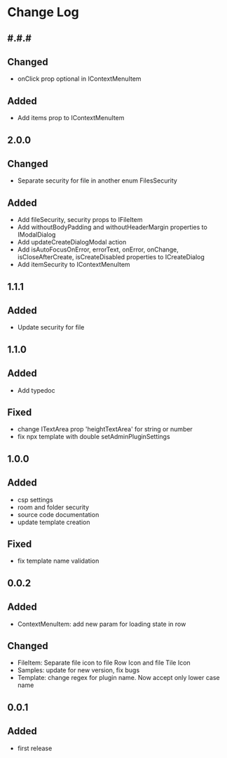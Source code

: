 # Change Log

## #.#.#

## Changed

- onClick prop optional in IContextMenuItem

## Added

- Add items prop to IContextMenuItem

## 2.0.0

## Changed

- Separate security for file in another enum FilesSecurity

## Added

- Add fileSecurity, security props to IFileItem
- Add withoutBodyPadding and withoutHeaderMargin properties to IModalDialog
- Add updateCreateDialogModal action
- Add isAutoFocusOnError, errorText, onError, onChange, isCloseAfterCreate, isCreateDisabled properties to ICreateDialog
- Add itemSecurity to IContextMenuItem

## 1.1.1

## Added

- Update security for file

## 1.1.0

## Added

- Add typedoc

## Fixed

- change ITextArea prop 'heightTextArea' for string or number
- fix npx template with double setAdminPluginSettings

## 1.0.0

## Added

- csp settings
- room and folder security
- source code documentation
- update template creation

## Fixed

- fix template name validation

## 0.0.2

## Added

- ContextMenuItem: add new param for loading state in row

## Changed

- FileItem: Separate file icon to file Row Icon and file Tile Icon
- Samples: update for new version, fix bugs
- Template: change regex for plugin name. Now accept only lower case name

## 0.0.1

## Added

- first release
